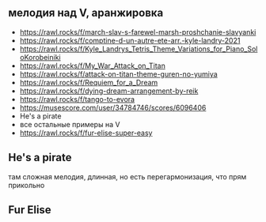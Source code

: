 ## мелодия над V, аранжировка

- https://rawl.rocks/f/march-slav-s-farewel-marsh-proshchanie-slavyanki
- https://rawl.rocks/f/comptine-d-un-autre-ete-arr.-kyle-landry-2021
- https://rawl.rocks/f/Kyle_Landrys_Tetris_Theme_Variations_for_Piano_SoloKorobeiniki
- https://rawl.rocks/f/My_War_Attack_on_Titan
- https://rawl.rocks/f/attack-on-titan-theme-guren-no-yumiya
- https://rawl.rocks/f/Requiem_for_a_Dream
- https://rawl.rocks/f/dying-dream-arrangement-by-reik
- https://rawl.rocks/f/tango-to-evora
- https://musescore.com/user/34784746/scores/6096406
- He's a pirate
- все остальные примеры на V
- https://rawl.rocks/f/fur-elise-super-easy






## He's a pirate

там сложная мелодия, длинная, но есть перегармонизация, что прям прикольно





## Fur Elise
